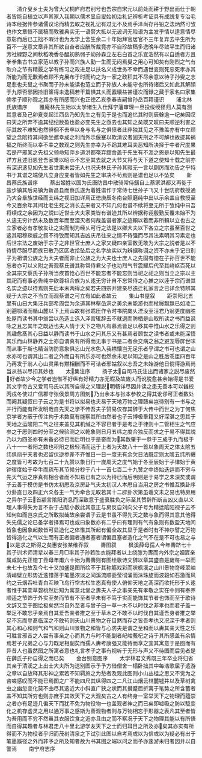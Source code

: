 <!-- { "loadSidebar": true } -->
　　清介叟乡士夫为曾大父桐庐府君别号也吾宗自宋元以前处而耕于野出而仕于朝者皆能自植立以声其家入我朝以儒术显自叟始初治礼记辨析考证具有成説复专治毛诗本经据传参诸儒议论而精去取之视礼记有过无不及焉手泽尚存丹铅之法炳然可攷也作文章恒不属稿而敦雅典实无一语赘大抵以无诐词无险语为主发乎情以逹意情尽意彰而后已工拙不暇计也为太学上舍生余二十年始拜官居官不三年复弃去平生所为百不一遂意文章非其所欲自奋者应酬所裁竟亦不自珍故稿多逸晩年尽敛平生而归诸芳社緑野之间秋稻晩香冬醖初熟弱子幼孙森立左右白首之乐宜浩然有以自适者方且拳拳集古书立家范以教子孙而兴族人勤一生而无闷焉叟之用心可知矣有刚烈之气有耿介之节有精覈之学有练习之政进足以扶名义成世务不幸而遇世变则死忠死孝亦其所能为而无歉焉者顾不克展布于时而约之为一家之政积其不尽余意以待子孙叟之志足悲也夫叟之书聚而子孙未能读也范立而子孙族人未能守也所待诸后又如此其解顔于九原否邪因捡旧箧得未逸稿若干篇惧其乆而蠧壊益甚谨次而録之藏于家名曰家集俾孝子顺孙观之其亦有所感而兴也正徳乙亥季春吉嗣曾孙岳百拜谨识
　　浦北林氏族谱序
　　雅庵林先生始以太学诸生入仕拜宁藩审理一旦投绂绶径归人莫有测其意者及己卯夏变起江西岳乃知先生之有见于是也而追忆其时则辰榦逾一纪矣因叹曰天之所弃不逾其纪纪数盈也盈必变先生之亟去也其知之矣既又叹曰夫顺逆利害之际其故不难知也然徘徊不去卒以身与名与之俱偾者此非独其见之不豫盖亦有中立顾望之念隂持其间欲坐邀幸成之利而外示偃蹇以欺清议者固天刑之不可解也故迹其祸福之所终而以幸不幸之数观之则先生亦幸为不蹈其难耳夫恶知所决择于中者尺度果若是严邪某之先祖父领命知萍乡道洪都奄弃舘舍盖于先生有不涯之恩是以知先生最详方且述旧恩登吾家乗以昭示不忘至其去就之大节又将与天下道之使知十载之前亦有深识逺见如先生者世果未尝无人也况夫林氏子孙其寂无一言以劘厉而劝告之乎特书于其谱之端使凡立身应变者皆如先生之审决不茍焉则是谱也足以不坠矣
　　新昌蔡氏族谱序
　　蔡出姬姓以国为氏唐防昌中散骑常侍劔自上蔡家洪都又再徙于盐步镇其后易镇为新昌县而蔡氏遂为着姓谱作于常侍七世孙子飞又十世防府教授通乃大合羣族世经而支纬之视旧加详焉正徳庚辰冬南台照磨纯中出以示余盖自教授至今又百余年其间壮老生死之消长去来者又不知几何也谱不续将至无所于攷纯中曰吾将续成之余因为之説曰近世士大夫家类皆有谱迹其所以辨据称诩殷勤反覆未始不为乆逺无穷计然未及数百年而至湮灭者何哉盖谱者家之迹頼以着而非所頼以立也古之立家者必有孝敬友让之实而制为经乆可行之法是以卿大夫以下各立之宗虽至百世之逺其昭穆疎戚之叙不待攷而知其吉凶庆吊往来之情不待强而尽其法素明其习素定也后世宗法之废始于宗子之非世官士庶人之家又疑四亲室数无敢为大宗之説者是以不待情尽服尽而族已散乃区区收拾坠后之名字故实以为辨据称诩之资不亦末乎记曰别子为祖谓公族之为大夫者而非止公族之为大夫也士庻人之先固有徳在子孙百世不能忘者亦可以义附之吾观蔡氏谱其称常侍君父子也功烈气节震耀后代至其﨑岖百死以全其宗又蔡氏子孙所当疾首怆心百世不能忘者不能忘则当祀之祀之则当立之宗以主其祀而有事必告纯中欲尊祖合族为乆逺无穷计自不忘常侍之心推之以逹于宗而谱其名实之迹以待焉则先后本末两得之矣若夫四宗并建亲尽迭迁礼家言之已详余特辨其疑于大宗之不当立而观蔡谱之可立有如此者故云
　　集山书屋叙
　　距崇阳北五里有山曰大集汪兵部希周尝为余道其林壑嵒洞之美余未能游也而杖屦飘飘已如凌二别遡鄂渚而循山麓以下上焉山故有张乖厓作令时书院嵗乆湮没至汪君乃翁更度幽胜处屋而读书其中翁尝以邑造士选入泽宫辄辞去不就退而防栖是山取所读之书而益讽咏之且忘其年之既迈也夫人情于天下之物凡有慕焉皆足以移其中惟山水之乐得之则其趣愈髙其心日益以静而读书于山水之问其乐又有甚焉者顾世之读书者或未能深悟其乐而山林静养之士亦自谓真有所得而无事于书是二者余交病之翁之避宠辱屏世味而从事于斯也精诣防防意象俱忘山光水色入我襟懐岂无足乐者乎谓之书可也谓之山水亦可也谓其出二者之外而自有所乐亦可也然余未足以知之是山之胜后乖厓四百年乃再发于翁人心山灵果有黙相酬而不可诘者邪姑叙以志吾之未始游他日傥得游焉尚当从翁以尽扣其妙也
　　太集注序
　　扬子太自司马氏注出而诸家之説尽废然好者故少今之学者岂惟不好纵有好精力亦无暇及故嵗乆而讹脱愈甚余始得是书爱其文字竒古又爱司马氏以其所自得之义理説明畅详尽因并读之患无善本可以雠校丙戌冬使过广信郡守张侯景周方图刻乃出余本与张本参校之得其讹谬可正者数处而阙其疑叙曰子云之为是书将以拟易也夫易于天地万物之理赜矣岂待别有一书与之并行而能有所发明哉自先天之学不传吾夫子赞易仅存其辞于大传中而世之为丁何焦京学者方蔽于传注拘于术数莫有能察其所由然者也子云博极羣籍又好深湛之思其于天地之运隂阳二气之往来盖见其机缄之不容已者于是考之于律则十二管相生之气应参之于厯则四时分至之候验测之以乾象则日月五纬之度合独反而求之于易不得其説乃以为四圣亦有未备必待已而后明也于是奋而为其数肇于一叅于三成于九而极于八十一一者阳之数也积阳之极轻清而运于上者为天故八十一首以象周天之体太隂五纬俱丽乎天者也迟留伏逆参差不齐惟日一日一度无有余欠日法既定则太隂五纬所纒之度皆可考故为七百二十九赞以象日行一嵗周天之度气始于冬至辰始于子律始于黄钟宿度始于牵牛而疏布其节候分杪于八十一首七百二十九赞之中终始迭运而不穷与先天气运之序真有相合者而不知易已有之以为待已而后明则是于易学之未深矣或谓子云善于模仿是书仿太初厯及京房卦气夫太初汉人本厯自当用之房之书惟互换卦序分卦直日及四正六爻各主一气为牵合无取若其十二辟卦次第虽羲文未之易也特房用之异尔子云首颛言隂阳消息而深致意于盛衰胜负之际至其赞辞所断吉凶又直以义理人事得失为言不杂于占騐小数此其意正与房反自刘向父子号为精逹隂阳视子云不知何如而岂京氏之所敢拟哉故余尝谓子云是书虽不得先天之数与象而得其意其他得失先儒之论已备学者择焉可也或曰象数亦有二乎曰有理则有气有象则有数盈天地间皆象也因象起数皆可显造化之体惟其所起有偏全故其显于是者时有不神尔譬之万物皆得造化之气以生而有正者偏者通者塞者谓偏且塞者造化之气不在是不可也易之与以是求之斯得之矣惠安张某维乔叙
　　夀图叙
　　枫溪薛母孺人今年夀跻七十其子训术师清辈以春三月□率其子孙若胜衣能拜者以上绕膝为夀而内外宗之姻賔亲属咸防先正徳丁丑母年甫六十始为夀夀则有图绘歌诗文辞以章其盛自是嵗每一举而未七十也故及今七十又加盛是图所绘不于其称觞戏彩而状枫溪之山川景物竒峰翠岫清峭壁立形势近逺错落于笔墨浓淡之间溪流顺委莹彻涌而沬珠旋而波縠如石激而风约之云烟吞吐青白互映飞鸟行空古松生态真有使人俯仰天地之髙深而欲托形于乆逺者惟于其萱草碧桃然后知为寓意北堂之夀夫人子之事亲先有孝敬之实在中则有奉养顺适之节饰于外实至矣而节有不至者乎未有不笃于实而能饰其节者也饰而至于歌诗文辞又至于图绘极矣然岂自外至者与曾子曰一草一木不以时伐之非孝也而君子盖一举足不敢忘乎亲焉自其爱吾亲者推之至于草木之不敢不以时伐自其谨吾身者推之举足不忘而登髙临深之不敢茍则夫山川景物之在目黙而存之皆吾孝也又况深于孝者则其心和心和则气和气和则山川景物之和皆与心防夫是谓之至和而以夀其亲天性之乐可胜言邪昔之人尝有事亲之心而其力与时不能副者屺岵莪杞之诗于其所感盖有余情焉若子兄弟之心与力既足相副矣而孺人夀考康强又能待而享之宜其寓意于是图而有异昔人也虽然图之所寓者意也礼言孝子之事有视听于无形与声又不待图而后见者是在薛氏子孙自得之而已矣
　　金台别意图序
　　太学林君文秀既三年卒业将归省其亲于清溪之上出士大夫所为送别图示予予方借僧舍一榻卧拙其中每浩歌屈子逺游之章以自放释其形神之累若不知羁旅之为愁者及观此图则小山丛桂之思又不觉为之咨嗟感叹而不能已焉图之广不能四尺其纵得四之二凡江山烟云林麓墟井以及草树禽虫之幽忽变化莫不曲尽其逺近大小斜直广狭之状而其攅蹙屈折寓于笔势之所含蓄者盖不知其所穷也则亦庶乎其效天下之大观矣古之人有终身一室举天下之物理而蕴崇之者亦有足迹几徧天下而犹不免为物役物一也盖观者神之而已矣即嘘吸之防以騐变化之机存虚灵之用以通万事之感斯为善观物者则与万物相忘于形器之表凡其至者皆为吾用而不穷不然虽其衣服饮食之近亦且由之而不察况于天下之物理其能以有所悟而自得其趣者与林君走八十里北游学友天下之士而归耳目之所及亦矣其亦实有所得而不为物役者乎归而茂树清泉之下试引此图以自考焉或以为信或以为疑必有出于笔墨蹊径之外而非予之所及知者故为书其图之端以问之而予亦逺游未归者因并以自警焉
　　南宁府志序
